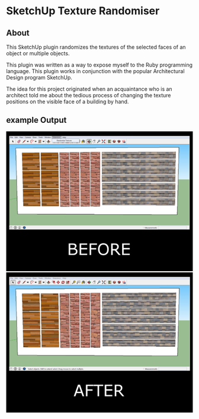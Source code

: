 # SketchUp Texture Randomiser
 
## About
This SketchUp plugin randomizes the textures of the selected faces of an object or multiple objects. 

This plugin was written as a way to expose myself to the Ruby programming language. This plugin works in conjunction
with the popular Architectural Design program SketchUp. 

The idea for this project originated when an acquaintance who is an architect told me about the tedious process of changing 
the texture positions on the visible face of a building by hand. 

## example Output
![alt text](https://raw.githubusercontent.com/fetr0509/SketchUp-Texture-Randomiser/master/ExamplePictures/STRBefore.jpg)
![alt text](https://raw.githubusercontent.com/fetr0509/SketchUp-Texture-Randomiser/master/ExamplePictures/STRAfter.jpg)
